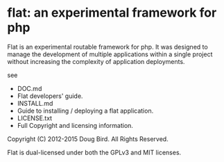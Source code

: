 # flat: an experimental framework for php
Flat is an experimental routable framework for php. It was 
designed to manage the development of multiple applications 
within a single project without increasing the 
complexity of application deployments. 

see
* DOC.md
 * Flat developers' guide.
* INSTALL.md
 * Guide to installing / deploying a flat application.
* LICENSE.txt
 * Full Copyright and licensing information. 
 
Copyright (C) 2012-2015  Doug Bird. All Rights Reserved.

Flat is dual-licensed under both the GPLv3 and MIT licenses.
